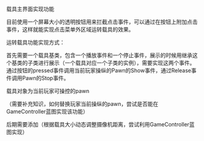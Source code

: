 载具主界面实现功能

目前使用一个屏幕大小的透明按钮用来拦截点击事件，可以通过在按钮上附加点击事件，这样就能实现点击菜单外区域运转载具的效果。

运转载具功能实现方式：

首先需要一个载具基类，包含一个播放事件和一个停止事件，展示的时候用继承这个基类的子类进行展示（一个载具对应一个子类的实例），需要实现这两个事件。通过按钮的pressed事件调用当前玩家操纵的Pawn的Show事件，通过Release事件调用Pawn的Stop事件。

载具对象为当前玩家可操控的pawn

（需要补充知识，如何替换玩家当前操纵的pawn，尝试是否能在GameController蓝图实现该功能）

后期需要添加（根据载具大小动态调整摄像机距离，尝试利用GameController蓝图实现）



